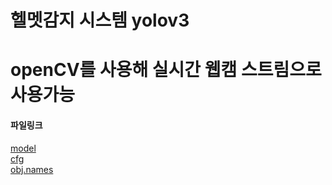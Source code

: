 # 헬멧감지 시스템 yolov3
# openCV를 사용해 실시간 웹캠 스트림으로 사용가능


#### 파일링크 
[model](https://drive.google.com/file/d/1_xBdP1GRK4i7yzJP8_a5GWaejZZKjdyI/view?usp=sharing)  
[cfg](https://drive.google.com/file/d/119l1wonij3kXcuyAHC6-jRTw1NT0FzFH/view?usp=sharing)  
[obj.names](https://drive.google.com/file/d/1eSA8XVuzCe9Ka63v-HEWx7Hxo8z_cpaF/view?usp=sharing)  



